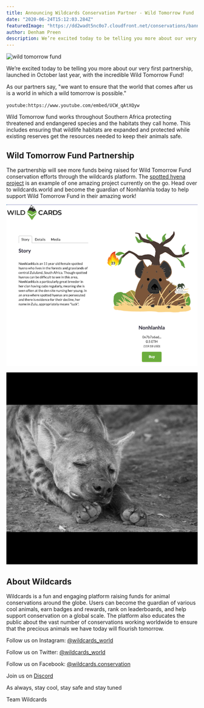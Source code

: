 ```yaml
---
title: Announcing Wildcards Conservation Partner - Wild Tomorrow Fund
date: "2020-06-24T15:12:03.284Z"
featuredImage: "https://dd2wadt5nc0o7.cloudfront.net/conservations/banners/wild-tomorrow-fund-banner.jpg"
author: Denham Preen
description: We’re excited today to be telling you more about our very first partnership, launched in October last year, with the incredible Wild Tomorrow Fund!
---
```


![wild tomorrow fund](https://dd2wadt5nc0o7.cloudfront.net/conservations/banners/wild-tomorrow-fund-banner.jpg "Wildcards x Wild Tomorrow Fund")

We’re excited today to be telling you more about our very first partnership, launched in October last year, with the incredible Wild Tomorrow Fund!

As our partners say, "we want to ensure that the world that comes after us is a world in which a wild tomorrow is possible."

`youtube:https://www.youtube.com/embed/UCW_qAtXQyw`

Wild Tomorrow fund works throughout Southern Africa protecting threatened and endangered species and the habitats they call home. This includes ensuring that wildlife habitats are expanded and protected while existing reserves get the resources needed to keep their animals safe.

## Wild Tomorrow Fund Partnership

The partnership will see more funds being raised for Wild Tomorrow Fund conservation efforts through the wildcards platform. The [spotted hyena project](https://www.wildtomorrowfund.org/blog/2018/7/31/launch-of-the-mun-ya-wana-conservancy-spotted-hyena-project) is an example of one amazing project currently on the go. Head over to wildcards.world and become the guardian of Nonhlanhla today to help support Wild Tomorrow Fund in their amazing work!

![nonhlanahla-screenshot](./nonhlanahla-screenshot.png "Nonhlanhla")

![nonhlanahla](./Nonhlanhla.jpg "Nonhlanhla")

## About Wildcards

Wildcards is a fun and engaging platform raising funds for animal conservations around the globe. Users can become the guardian of various cool animals, earn badges and rewards, rank on leaderboards, and help support conservation on a global scale. The platform also educates the public about the vast number of conservations working worldwide to ensure that the precious animals we have today will flourish tomorrow.

Follow us on Instagram: [@wildcards_world](https://www.instagram.com/wildcards_world)

Follow us on Twitter: [@wildcards_world](https://twitter.com/wildcards_world)

Follow us on Facebook: [@wildcards.conservation](https://www.facebook.com/wildcards.conservation)

Join us on [Discord](https://discord.gg/Wemmn63)

As always, stay cool, stay safe and stay tuned

Team Wildcards
